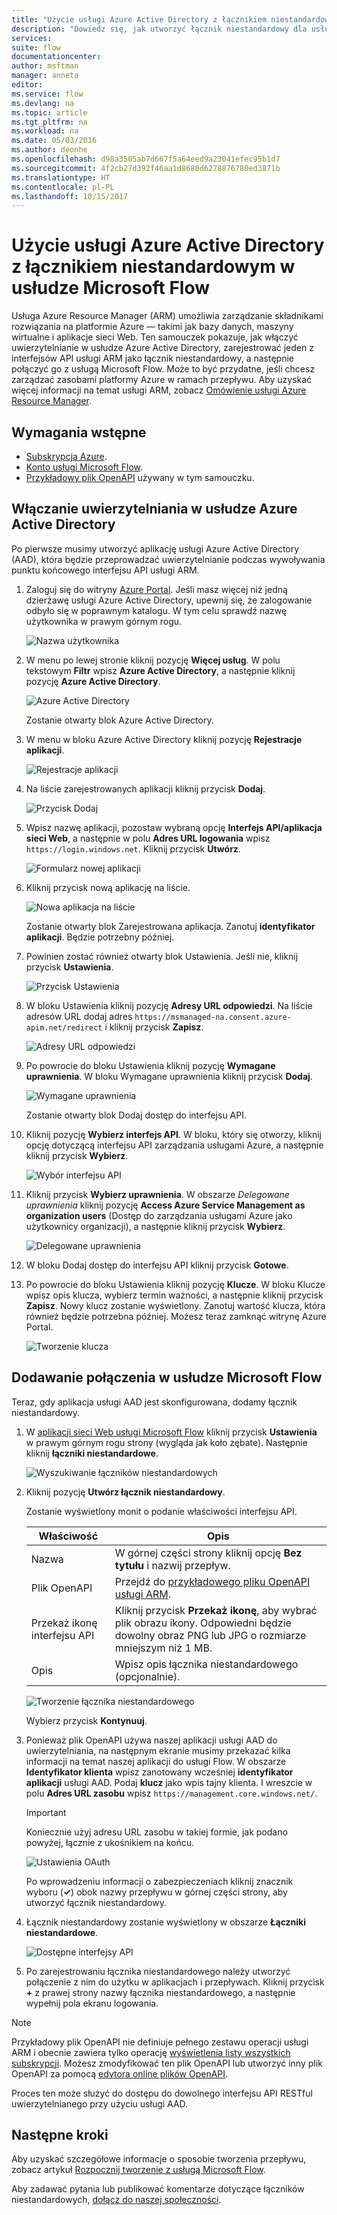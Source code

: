 ```yaml
---
title: "Użycie usługi Azure Active Directory z łącznikiem niestandardowym | Microsoft Docs"
description: "Dowiedz się, jak utworzyć łącznik niestandardowy dla usługi Azure Resource Manager z uwierzytelnianiem za pomocą usługi Azure Active Directory."
services: 
suite: flow
documentationcenter: 
author: msftman
manager: anneta
editor: 
ms.service: flow
ms.devlang: na
ms.topic: article
ms.tgt_pltfrm: na
ms.workload: na
ms.date: 05/03/2016
ms.author: deonhe
ms.openlocfilehash: d98a3505ab7d667f5a64eed9a23041efec95b1d7
ms.sourcegitcommit: 4f2cb27d392f46aa1d8680d6278876780ed3871b
ms.translationtype: HT
ms.contentlocale: pl-PL
ms.lasthandoff: 10/15/2017
---
```

# <a name="use-azure-active-directory-with-a-custom-connector-in-microsoft-flow"></a>Użycie usługi Azure Active Directory z łącznikiem niestandardowym w usłudze Microsoft Flow
Usługa Azure Resource Manager (ARM) umożliwia zarządzanie składnikami rozwiązania na platformie Azure — takimi jak bazy danych, maszyny wirtualne i aplikacje sieci Web. Ten samouczek pokazuje, jak włączyć uwierzytelnianie w usłudze Azure Active Directory, zarejestrować jeden z interfejsów API usługi ARM jako łącznik niestandardowy, a następnie połączyć go z usługą Microsoft Flow. Może to być przydatne, jeśli chcesz zarządzać zasobami platformy Azure w ramach przepływu. Aby uzyskać więcej informacji na temat usługi ARM, zobacz [Omówienie usługi Azure Resource Manager](https://docs.microsoft.com/azure/azure-resource-manager/resource-group-overview).

## <a name="prerequisites"></a>Wymagania wstępne
* [Subskrypcja Azure](https://azure.microsoft.com/free/).
* [Konto usługi Microsoft Flow](https://flow.microsoft.com).
* [Przykładowy plik OpenAPI](http://pwrappssamples.blob.core.windows.net/samples/AzureResourceManager.json) używany w tym samouczku.

## <a name="enable-authentication-in-azure-active-directory"></a>Włączanie uwierzytelniania w usłudze Azure Active Directory
Po pierwsze musimy utworzyć aplikację usługi Azure Active Directory (AAD), która będzie przeprowadzać uwierzytelnianie podczas wywoływania punktu końcowego interfejsu API usługi ARM.

1. Zaloguj się do witryny [Azure Portal](https://portal.azure.com).  Jeśli masz więcej niż jedną dzierżawę usługi Azure Active Directory, upewnij się, że zalogowanie odbyło się w poprawnym katalogu. W tym celu sprawdź nazwę użytkownika w prawym górnym rogu.
   
    ![Nazwa użytkownika](./media/customapi-azure-resource-manager-tutorial/current-user.png)
2. W menu po lewej stronie kliknij pozycję **Więcej usług**.  W polu tekstowym **Filtr** wpisz **Azure Active Directory**, a następnie kliknij pozycję **Azure Active Directory**.
   
    ![Azure Active Directory](./media/customapi-azure-resource-manager-tutorial/azureaad.png)
   
    Zostanie otwarty blok Azure Active Directory.   
3. W menu w bloku Azure Active Directory kliknij pozycję **Rejestracje aplikacji**.
   
    ![Rejestracje aplikacji](./media/customapi-azure-resource-manager-tutorial/azureapplication.png)
4. Na liście zarejestrowanych aplikacji kliknij przycisk **Dodaj**.
   
    ![Przycisk Dodaj](./media/customapi-azure-resource-manager-tutorial/add-app-btn.png)   
5. Wpisz nazwę aplikacji, pozostaw wybraną opcję **Interfejs API/aplikacja sieci Web**, a następnie w polu **Adres URL logowania** wpisz `https://login.windows.net`.  Kliknij przycisk **Utwórz**.  
   
    ![Formularz nowej aplikacji](./media/customapi-azure-resource-manager-tutorial/newapplication.png)
6. Kliknij przycisk nową aplikację na liście.
   
    ![Nowa aplikacja na liście](./media/customapi-azure-resource-manager-tutorial/newapplication2.png)
   
    Zostanie otwarty blok Zarejestrowana aplikacja.  Zanotuj **identyfikator aplikacji**.  Będzie potrzebny później.
7. Powinien zostać również otwarty blok Ustawienia.  Jeśli nie, kliknij przycisk **Ustawienia**.
   
    ![Przycisk Ustawienia](./media/customapi-azure-resource-manager-tutorial/settings-btn.png)
8. W bloku Ustawienia kliknij pozycję **Adresy URL odpowiedzi**. Na liście adresów URL dodaj adres `https://msmanaged-na.consent.azure-apim.net/redirect` i kliknij przycisk **Zapisz**.
   
    ![Adresy URL odpowiedzi](./media/customapi-azure-resource-manager-tutorial/reply-urls.png)
9. Po powrocie do bloku Ustawienia kliknij pozycję **Wymagane uprawnienia**.  W bloku Wymagane uprawnienia kliknij przycisk **Dodaj**.
   
    ![Wymagane uprawnienia](./media/customapi-azure-resource-manager-tutorial/permissions.png)
   
    Zostanie otwarty blok Dodaj dostęp do interfejsu API.
10. Kliknij pozycję **Wybierz interfejs API**. W bloku, który się otworzy, kliknij opcję dotyczącą interfejsu API zarządzania usługami Azure, a następnie kliknij przycisk **Wybierz**.
    
    ![Wybór interfejsu API](./media/customapi-azure-resource-manager-tutorial/permissions2.png)
11. Kliknij przycisk **Wybierz uprawnienia**.  W obszarze *Delegowane uprawnienia* kliknij pozycję **Access Azure Service Management as organization users** (Dostęp do zarządzania usługami Azure jako użytkownicy organizacji), a następnie kliknij przycisk **Wybierz**.
    
    ![Delegowane uprawnienia](./media/customapi-azure-resource-manager-tutorial/permissions3.png)
12. W bloku Dodaj dostęp do interfejsu API kliknij przycisk **Gotowe**.
13. Po powrocie do bloku Ustawienia kliknij pozycję **Klucze**.  W bloku Klucze wpisz opis klucza, wybierz termin ważności, a następnie kliknij przycisk **Zapisz**.  Nowy klucz zostanie wyświetlony.  Zanotuj wartość klucza, która również będzie potrzebna później.  Możesz teraz zamknąć witrynę Azure Portal.
    
    ![Tworzenie klucza](./media/customapi-azure-resource-manager-tutorial/configurekeys.png)

## <a name="add-the-connection-in-microsoft-flow"></a>Dodawanie połączenia w usłudze Microsoft Flow
Teraz, gdy aplikacja usługi AAD jest skonfigurowana, dodamy łącznik niestandardowy.

1. W [aplikacji sieci Web usługi Microsoft Flow](https://flow.microsoft.com/) kliknij przycisk **Ustawienia** w prawym górnym rogu strony (wygląda jak koło zębate).  Następnie kliknij **łączniki niestandardowe**.
   
    ![Wyszukiwanie łączników niestandardowych](./media/customapi-azure-resource-manager-tutorial/finding-custom-apis.png)  
2. Kliknij pozycję **Utwórz łącznik niestandardowy**.  
   
    Zostanie wyświetlony monit o podanie właściwości interfejsu API.  
   
   | Właściwość | Opis |
   | --- | --- |
   | Nazwa |W górnej części strony kliknij opcję **Bez tytułu** i nazwij przepływ. |
   | Plik OpenAPI |Przejdź do [przykładowego pliku OpenAPI usługi ARM](http://pwrappssamples.blob.core.windows.net/samples/AzureResourceManager.json). |
   | Przekaż ikonę interfejsu API |Kliknij przycisk **Przekaż ikonę**, aby wybrać plik obrazu ikony. Odpowiedni będzie dowolny obraz PNG lub JPG o rozmiarze mniejszym niż 1 MB. |
   | Opis |Wpisz opis łącznika niestandardowego (opcjonalnie). |
   
    ![Tworzenie łącznika niestandardowego](./media/customapi-azure-resource-manager-tutorial/create-custom-api.png)  
   
    Wybierz przycisk **Kontynuuj**.
3. Ponieważ plik OpenAPI używa naszej aplikacji usługi AAD do uwierzytelniania, na następnym ekranie musimy przekazać kilka informacji na temat naszej aplikacji do usługi Flow.  W obszarze **Identyfikator klienta** wpisz zanotowany wcześniej **identyfikator aplikacji** usługi AAD.  Podaj **klucz** jako wpis tajny klienta.  I wreszcie w polu **Adres URL zasobu** wpisz `https://management.core.windows.net/`.
   
   > [!IMPORTANT]
   > Koniecznie użyj adresu URL zasobu w takiej formie, jak podano powyżej, łącznie z ukośnikiem na końcu.
   > 
   > 
   
    ![Ustawienia OAuth](./media/customapi-azure-resource-manager-tutorial/oauth-settings.png)
   
    Po wprowadzeniu informacji o zabezpieczeniach kliknij znacznik wyboru (**&#x2713;**) obok nazwy przepływu w górnej części strony, aby utworzyć łącznik niestandardowy.
4. Łącznik niestandardowy zostanie wyświetlony w obszarze **Łączniki niestandardowe**.
   
    ![Dostępne interfejsy API](./media/customapi-azure-resource-manager-tutorial/list-custom-apis.png)  
5. Po zarejestrowaniu łącznika niestandardowego należy utworzyć połączenie z nim do użytku w aplikacjach i przepływach.  Kliknij przycisk **+** z prawej strony nazwy łącznika niestandardowego, a następnie wypełnij pola ekranu logowania.

> [!NOTE]
> Przykładowy plik OpenAPI nie definiuje pełnego zestawu operacji usługi ARM i obecnie zawiera tylko operację [wyświetlenia listy wszystkich subskrypcji](https://msdn.microsoft.com/library/azure/dn790531.aspx).  Możesz zmodyfikować ten plik OpenAPI lub utworzyć inny plik OpenAPI za pomocą [edytora online plików OpenAPI](http://editor.swagger.io/).
> 
> Proces ten może służyć do dostępu do dowolnego interfejsu API RESTful uwierzytelnianego przy użyciu usługi AAD.
> 
> 

## <a name="next-steps"></a>Następne kroki
Aby uzyskać szczegółowe informacje o sposobie tworzenia przepływu, zobacz artykuł [Rozpocznij tworzenie z usługą Microsoft Flow](get-started-logic-flow.md).

Aby zadawać pytania lub publikować komentarze dotyczące łączników niestandardowych, [dołącz do naszej społeczności](https://aka.ms/flow-community).

